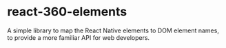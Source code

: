 # react-360-elements
A simple library to map the React Native elements to DOM element names, to provide a more familiar API for web developers. 
